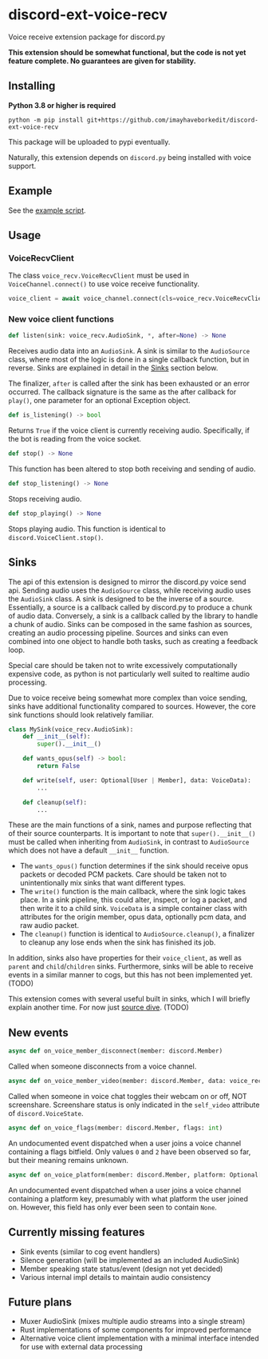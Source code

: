 # discord-ext-voice-recv
Voice receive extension package for discord.py

**This extension should be somewhat functional, but the code is not yet feature complete.  No guarantees are given for stability.**

## Installing
**Python 3.8 or higher is required**

`python -m pip install git+https://github.com/imayhaveborkedit/discord-ext-voice-recv`

This package will be uploaded to pypi eventually.

Naturally, this extension depends on `discord.py` being installed with voice support.

## Example
See the [example script](examples/recv.py).

## Usage
### VoiceRecvClient
The class `voice_recv.VoiceRecvClient` must be used in `VoiceChannel.connect()` to use voice receive functionality.
```python
voice_client = await voice_channel.connect(cls=voice_recv.VoiceRecvClient)
```

### New voice client functions
```python
def listen(sink: voice_recv.AudioSink, *, after=None) -> None
```
Receives audio data into an `AudioSink`.  A sink is similar to the `AudioSource` class, where most of the logic is done in a single callback function, but in reverse.  Sinks are explained in detail in the [Sinks](#sinks) section below.

The finalizer, `after` is called after the sink has been exhausted or an error occurred.  The callback signature is the same as the after callback for `play()`, one parameter for an optional Exception object.

```python
def is_listening() -> bool
```
Returns `True` if the voice client is currently receiving audio.  Specifically, if the bot is reading from the voice socket.

```python
def stop() -> None
```
This function has been altered to stop both receiving and sending of audio.

```python
def stop_listening() -> None
```
Stops receiving audio.

```python
def stop_playing() -> None
```
Stops playing audio.  This function is identical to `discord.VoiceClient.stop()`.

## Sinks
The api of this extension is designed to mirror the discord.py voice send api.  Sending audio uses the `AudioSource` class, while receiving audio uses the `AudioSink` class.  A sink is designed to be the inverse of a source.  Essentially, a source is a callback called by discord.py to produce a chunk of audio data.  Conversely, a sink is a callback called by the library to handle a chunk of audio.  Sinks can be composed in the same fashion as sources, creating an audio processing pipeline.  Sources and sinks can even combined into one object to handle both tasks, such as creating a feedback loop.

Special care should be taken not to write excessively computationally expensive code, as python is not particularly well suited to realtime audio processing.

Due to voice receive being somewhat more complex than voice sending, sinks have additional functionality compared to sources.  However, the core sink functions should look relatively familiar.

```python
class MySink(voice_recv.AudioSink):
    def __init__(self):
        super().__init__()

    def wants_opus(self) -> bool:
        return False

    def write(self, user: Optional[User | Member], data: VoiceData):
        ...

    def cleanup(self):
        ...
```

These are the main functions of a sink, names and purpose reflecting that of their source counterparts.  It is important to note that `super().__init__()` must be called when inheriting from `AudioSink`, in contrast to `AudioSource` which does not have a default `__init__` function.

- The `wants_opus()` function determines if the sink should receive opus packets or decoded PCM packets.  Care should be taken not to unintentionally mix sinks that want different types.
- The `write()` function is the main callback, where the sink logic takes place.  In a sink pipeline, this could alter, inspect, or log a packet, and then write it to a child sink.  `VoiceData` is a simple container class with attributes for the origin member, opus data, optionally pcm data, and raw audio packet.
- The `cleanup()` function is identical to `AudioSource.cleanup()`, a finalizer to cleanup any lose ends when the sink has finished its job.

In addition, sinks also have properties for their `voice_client`, as well as `parent` and `child`/`children` sinks.  Furthermore, sinks will be able to receive events in a similar manner to cogs, but this has not been implemented yet. (TODO)

This extension comes with several useful built in sinks, which I will briefly explain another time.  For now just [source dive](discord/ext/voice_recv/sinks.py).  (TODO)

## New events
```python
async def on_voice_member_disconnect(member: discord.Member)
```
Called when someone disconnects from a voice channel.

```python
async def on_voice_member_video(member: discord.Member, data: voice_recv.VoiceVideoStreams)
```
Called when someone in voice chat toggles their webcam on or off, NOT screenshare.  Screenshare status is only indicated in the `self_video` attribute of `discord.VoiceState`.

```python
async def on_voice_flags(member: discord.Member, flags: int)
```
An undocumented event dispatched when a user joins a voice channel containing a flags bitfield.  Only values `0` and `2` have been observed so far, but their meaning remains unknown.

```python
async def on_voice_platform(member: discord.Member, platform: Optional[int | str])
```
An undocumented event dispatched when a user joins a voice channel containing a platform key, presumably with what platform the user joined on.  However, this field has only ever been seen to contain `None`.

## Currently missing features
- Sink events (similar to cog event handlers)
- Silence generation (will be implemented as an included AudioSink)
- Member speaking state status/event (design not yet decided)
- Various internal impl details to maintain audio consistency 

## Future plans
- Muxer AudioSink (mixes multiple audio streams into a single stream)
- Rust implementations of some components for improved performance
- Alternative voice client implementation with a minimal interface intended for use with external data processing
